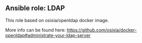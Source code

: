 
## Ansible role: LDAP

This role based on osixia/openldap docker image.

More info can be found here: https://github.com/osixia/docker-openldap#administrate-your-ldap-server
